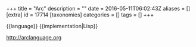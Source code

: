+++
title = "Arc"
description = ""
date = 2016-05-11T06:02:43Z
aliases = []
[extra]
id = 17714
[taxonomies]
categories = []
tags = []
+++

{{language}}
{{implementation|Lisp}}

http://arclanguage.org
